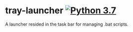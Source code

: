 # tray-launcher [![Python 3.7](https://img.shields.io/badge/python-3.7-blue.svg)](https://www.python.org/downloads/release/python-360/)
A launcher resided in the task bar for managing .bat scripts.

